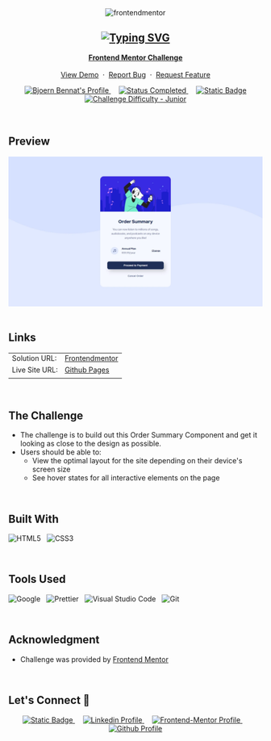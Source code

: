 <div align="center">

  <img src="https://www.frontendmentor.io/static/images/logo-mobile.svg" alt="frontendmentor" width="80">
  <h2><a href="https://git.io/typing-svg"><img src="https://readme-typing-svg.demolab.com?font=Fira+Code&pause=1000&center=true&width=435&lines=Order+Summary+Component" alt="Typing SVG" /></a></h2>
  <p align="center">
    <a href="https://www.frontendmentor.io/challenges/news-homepage-H6SWTa1MFl"><strong>Frontend Mentor Challenge</strong></a>
    <br />
    <br />
    <a href="https://bennatbjoern.github.io/order-summary-component/">View Demo</a>
    &nbsp;·&nbsp;
    <a href="https://github.com/BennatBjoern/order-summary-component/issues">Report Bug</a>
    &nbsp;·&nbsp;
    <a href="https://github.com/BennatBjoern/order-summary-component/issues">Request Feature</a>
  </p>
</div>

<!-- Badges -->
<div align="center">
  <!-- Profiles -->
  <a href="https://www.frontendmentor.io/profile/bennatbjoern">
    <img src="https://img.shields.io/badge/BjoernBennat%20-%20?style=for-the-badge&logo=FRONTENDMENTOR&logoColor=white&label=Profile&color=white" alt="Bjoern Bennat's Profile">
  </a> &nbsp;&nbsp;&nbsp;

  <!-- Status -->
  <a href="#">
    <img src="https://img.shields.io/badge/Status-Completed-00CE80?style=for-the-badge" alt="Status Completed">
  </a> &nbsp;&nbsp;&nbsp;

  <!-- Difficulty -->
  <a href="https://www.frontendmentor.io/challenges"  >
  <img alt="Static Badge" src="https://img.shields.io/badge/NEWBIE%20-%20?style=for-the-badge&logo=FRONTENDMENTOR&logoColor=white&label=DIFFICULTY&color=%236ABECD" alt="Challenge Difficulty - Newbie">
  <img src="https://img.shields.io/badge/Difficulty-Junior-AAC745?style=for-the-badge&logo=frontendmentor" alt="Challenge Difficulty - Junior">
  </a>

</div>
<br />
<br />

## **Preview**

<div align='center'>
<img src='./design/preview.webp' alt='Order Summary Component solution preview image'>
</div>

<br>

## **Links**

|                |                                               |
| :------------- | :-------------------------------------------- |
| Solution URL:  | [Frontendmentor](https://www.frontendmentor.io/solutions/order-summary-component-using-flexbox-W2L9JHTuMs) |
| Live Site URL: | [Github Pages](https://bennatbjoern.github.io/order-summary-component/)                                          |
|                |                                               |

<br>

## The Challenge

- The challenge is to build out this Order Summary Component and get it looking as close to the design as possible.
- Users should be able to:
  - View the optimal layout for the site depending on their device's screen size
  - See hover states for all interactive elements on the page

<br>

## **Built With**

![HTML5](https://img.shields.io/badge/HTML5%20-%20?style=for-the-badge&logo=HTML5&logoColor=white&color=orange) &nbsp; ![CSS3](https://img.shields.io/badge/css3-%231572B6.svg?style=for-the-badge&logo=css3&logoColor=white) &nbsp;

<br>

## **Tools Used**

![Google](https://img.shields.io/badge/google-DA4437?style=for-the-badge&logo=google&logoColor=white) &nbsp; ![Prettier](https://img.shields.io/badge/prettier-1A2C34?style=for-the-badge&logo=prettier&logoColor=F7BA3E) &nbsp; ![Visual Studio Code](https://img.shields.io/badge/VS%20Code-0078d7.svg?style=for-the-badge&logo=visual-studio-code&logoColor=white) &nbsp; ![Git](https://img.shields.io/badge/git-%23F05033.svg?style=for-the-badge&logo=git&logoColor=white)

<br>

## **Acknowledgment**

- Challenge was provided by [Frontend Mentor](https://www.frontendmentor.io)

<br>

## **Let's Connect 👋**

<div align=center>

  <a href="https://www.xing.com/profile/Bjoern_Bennat/cv" >
    <img alt="Static Badge" src="https://img.shields.io/badge/XING%20-%20?style=for-the-badge&logo=XING&logoColor=white&color=green" alt="Xing Profile">
  </a>&nbsp;&nbsp;&nbsp;

  <a href="https://linkedin.com/in/björn-bennat-38620719a" >
    <img src="https://img.shields.io/badge/LINKEDIN%20-%20?style=for-the-badge&logo=LINKEDIN&logoColor=white&color=blue" alt="Linkedin Profile">
  </a>&nbsp;&nbsp;&nbsp;

  <a href="https://www.frontendmentor.io/profile/bennatbjoern" >
    <img src="https://img.shields.io/badge/FRONTEND--MENTOR%20-%20?style=for-the-badge&logo=FRONTENDMENTOR&logoColor=black&color=white" alt="Frontend-Mentor Profile">
  </a> &nbsp;&nbsp;&nbsp;

  <a href="https://www.github.com/bennatbjoern/" >
    <img src="https://img.shields.io/badge/GITHUB%20-%20?style=for-the-badge&logo=GITHUB&logoColor=white&color=black" alt="Github Profile">
  </a>

</div>

<br>
